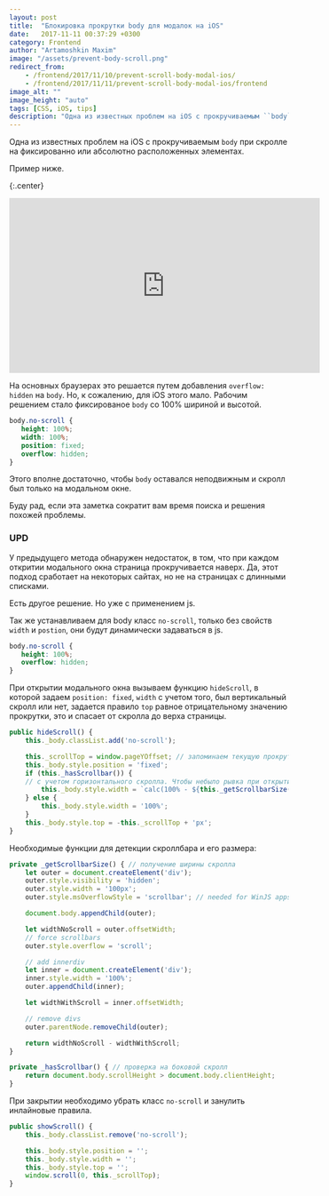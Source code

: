 ```yaml
---
layout: post
title:  "Блокировка прокрутки body для модалок на iOS"
date:   2017-11-11 00:37:29 +0300
category: Frontend
author: "Artamoshkin Maxim"
image: "/assets/prevent-body-scroll.png"
redirect_from: 
    - /frontend/2017/11/10/prevent-scroll-body-modal-ios/
    - /frontend/2017/11/11/prevent-scroll-body-modal-ios/frontend
image_alt: ""
image_height: "auto"
tags: [CSS, iOS, tips]
description: "Одна из известных проблем на iOS с прокручиваемым ``body`` при скролле на фиксированно или абсолютно расположенных элементах."
---
```


Одна из известных проблем на iOS с прокручиваемым ``body`` при скролле на фиксированно или абсолютно расположенных элементах. 
<!-- more -->
Пример ниже.


 {:.center}
<div><iframe width="560" height="315" src="https://www.youtube.com/embed/IihXWK7nEN8?rel=0&amp;showinfo=0" frameborder="0" allowfullscreen></iframe></div>


На основных браузерах это решается путем добавления ``overflow: hidden`` на ``body``. Но, к сожалению, для iOS этого мало. 
Рабочим решением стало фиксированое ``body`` со 100% шириной и высотой.

```css
body.no-scroll {
   height: 100%;
   width: 100%;
   position: fixed;
   overflow: hidden;
}
```
Этого вполне достаточно, чтобы ``body`` оставался неподвижным и скролл был только на модальном окне.

Буду рад, если эта заметка сократит вам время поиска и решения похожей проблемы.

### UPD ###

У предыдущего метода обнаружен недостаток, в том, что при каждом откритии модального окна страница прокручивается наверх. Да, этот подход сработает на некоторых сайтах, но не на страницах с длинными списками.

Есть другое решение. Но уже с применением js.

Так же устанавливаем для body класс ``no-scroll``, только без свойств ``width`` и ``postion``, они будут динамически задаваться в js.

```css
body.no-scroll {
   height: 100%;
   overflow: hidden;
}
``` 

При открытии модального окна вызываем функцию ``hideScroll``, в которой задаем ``position: fixed``, ``width`` с учетом того, был вертикальный скролл или нет, задается правило ``top`` равное отрицательному значению прокрутки, это и спасает от скролла до верха страницы.

```ts
public hideScroll() {
    this._body.classList.add('no-scroll');

    this._scrollTop = window.pageYOffset; // запоминаем текущую прокрутку сверху
    this._body.style.position = 'fixed';
    if (this._hasScrollbar()) {
    // с учетом горизонтального скролла. Чтобы небыло рывка при открытии модального окна
        this._body.style.width = `calc(100% - ${this._getScrollbarSize()}px)`;
    } else {
        this._body.style.width = '100%';
    }
    this._body.style.top = -this._scrollTop + 'px';
}
```

Необходимые функции для детекции скроллбара и его размера:

```ts
private _getScrollbarSize() { // получение ширины скролла
    let outer = document.createElement('div');
    outer.style.visibility = 'hidden';
    outer.style.width = '100px';
    outer.style.msOverflowStyle = 'scrollbar'; // needed for WinJS apps

    document.body.appendChild(outer);

    let widthNoScroll = outer.offsetWidth;
    // force scrollbars
    outer.style.overflow = 'scroll';

    // add innerdiv
    let inner = document.createElement('div');
    inner.style.width = '100%';
    outer.appendChild(inner);

    let widthWithScroll = inner.offsetWidth;

    // remove divs
    outer.parentNode.removeChild(outer);

    return widthNoScroll - widthWithScroll;
}

private _hasScrollbar() { // проверка на боковой скролл
    return document.body.scrollHeight > document.body.clientHeight;
}
```

При закрытии необходимо убрать класс ``no-scroll`` и занулить инлайновые правила.

```ts
public showScroll() {
    this._body.classList.remove('no-scroll');

    this._body.style.position = '';
    this._body.style.width = '';
    this._body.style.top = '';
    window.scroll(0, this._scrollTop);
}
```
